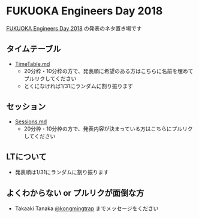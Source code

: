 # FUKUOKA Engineers Day 2018

[FUKUOKA Engineers Day 2018](https://engineers-day.connpass.com/event/74240/) の発表のネタ置き場です

## タイムテーブル
- [TimeTable.md](https://github.com/kongmingstrap/FUKUOKA-Engineers-Day-2018/blob/master/TimeTable.md)
    - 20分枠・10分枠の方で、発表順に希望のある方はこちらに名前を埋めてプルリクしてください
    - とくになければ1/31にランダムに割り振ります

## セッション
- [Sessions.md](https://github.com/kongmingstrap/FUKUOKA-Engineers-Day-2018/blob/master/Sessions.md)
    - 20分枠・10分枠の方で、発表内容が決まっている方はこちらにプルリクしてください

## LTについて
- 発表順は1/31にランダムに割り振ります

## よくわからない or プルリクが面倒な方

- Takaaki Tanaka [@kongmingtrap](https://twitter.com/kongmingtrap) までメッセージをください